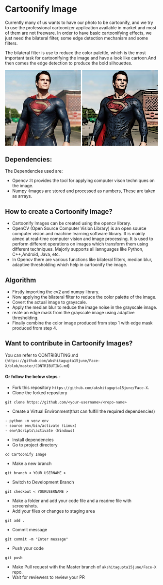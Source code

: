 # Cartoonify Image 
Currently many of us wants to have our photo to be cartoonify, and we try to use the professional cartoonizer application available in market and most of them are not freeware. In order to have basic cartoonifying effects, we just need the bilateral filter, some edge detection mechanism and some filters. 

The bilateral filter is use to reduce the color palettle, which is the most important task for cartoonifying the image and have a look like cartoon.And then comes the edge detection to produce the bold silhouettes.

<p align="center">
  <img src="logo\original.jpeg" width="250" title="hover text">
  <img src="logo\cartoonified.png" width="250" alt="accessibility text">
</p>

## Dependencies:

The Dependencies used are:

- Opencv :It provides the tool for applying computer vison techniques on the image.
- Numpy :Images are stored and processed as numbers, These are taken as arrays.

## How to create a Cortoonify Image?
- Cartoonify Images can be created using the opencv library.
- OpenCV (Open Source Computer Vision Library) is an open source computer vision and machine learning software library. It is mainly aimed at real-time computer vision and image processing. It is used to perform different operations on images which transform them using different techniques. Majorly supports all lannguages like Python, C++,Android, Java, etc.
- In Opencv there are various functions like bilateral filters, median blur, adaptive thresholding which help in cartoonify the image.

## Algorithm
- Firstly importing the cv2 and numpy library.
- Now applying the bilateral filter to reduce the color palette of the image.
- Covert the actual image to grayscale.
- Apply the median blur to reduce the image noise in the grayscale image.
- reate an edge mask from the grayscale image using adaptive thresholding.
- Finally combine the color image produced from step 1 with edge mask produced from step 4.


## Want to contribute in Cartoonify Images?
 You can refer to CONTRIBUTING.md (`https://github.com/akshitagupta15june/Face-X/blob/master/CONTRIBUTING.md`)
#### Or follow the below steps - 
- Fork this repository `https://github.com/akshitagupta15june/Face-X`. 
- Clone the forked repository
``` 
git clone https://github.com/<your-username>/<repo-name> 
```
- Create a Virtual Environment(that can fulfill the required dependencies)
```
- python -m venv env
- source env/bin/activate (Linux)
- env\Scripts\activate (Windows)
```
- Install dependencies
- Go to project directory
``` 
cd Cartoonify Image
```
- Make a new branch
```
git branch < YOUR_USERNAME >
```
- Switch to Development Branch
```
git checkout < YOURUSERNAME >
```
- Make a folder and add your code file and a readme file with screenshots.
- Add your files or changes to staging area
```
git add .
```
- Commit message
```
git commit -m "Enter message"
```
- Push your code
``` 
git push
```
- Make Pull request with the Master branch of `akshitagupta15june/Face-X` repo.
- Wait for reviewers to review your PR